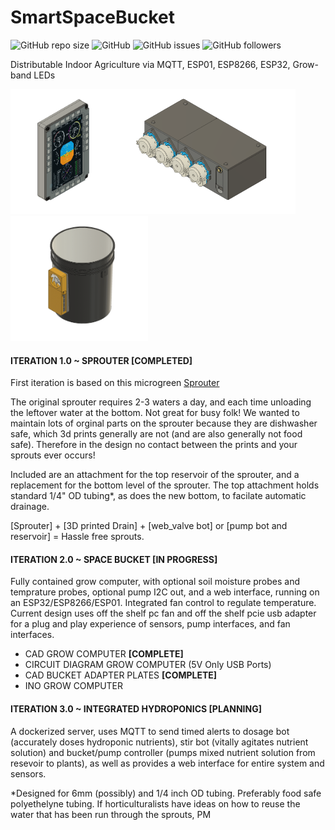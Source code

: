 # SmartSpaceBucket
<img alt="GitHub repo size" src="https://img.shields.io/github/repo-size/connerkward/SmartSpaceBucket"> ![GitHub](https://img.shields.io/github/license/connerkward/SmartSpaceBucket) <img alt="GitHub issues" src="https://img.shields.io/github/issues-raw/connerkward/SmartSpaceBucket"> <img alt="GitHub followers" src="https://img.shields.io/github/followers/connerkward?label=Follow&style=social"><br/>

Distributable Indoor Agriculture via MQTT, ESP01, ESP8266, ESP32, Grow-band LEDs

<img src="https://github.com/connerkward/SmartSpaceBucket/blob/master/screenshots/multi_function_display.png" height="200"><img src="https://github.com/connerkward/SmartSpaceBucket/blob/master/screenshots/web_stackable_doser.png" height="200"><img src="https://github.com/connerkward/SmartSpaceBucket/blob/master/screenshots/grow_computer.png" height="200">

<!---
<img src="https://github.com/connerkward/SmartSpaceBucket/blob/master/Screen%20Shot%202020-07-30%20at%203.01.01%20PM.png" height="200">
-->

<h4>ITERATION 1.0 ~ SPROUTER [COMPLETED]</h4>

First iteration is based on this microgreen [Sprouter](https://www.amazon.com/Deluxe-Kitchen-Sprouter-VICTORIO-VKP1200/dp/B01AJJOJD0/ref=sxts_sxwds-bia-wc-p13n1_0?cv_ct_cx=sprouter&dchild=1&keywords=sprouter&pd_rd_i=B01AJJOJD0&pd_rd_r=98c6fbe5-43cb-46d2-b28d-60167a19037d&pd_rd_w=0nLz4&pd_rd_wg=CAVLj&pf_rd_p=13bf9bc7-d68d-44c3-9d2e-647020f56802&pf_rd_r=NT4WZ26WTYZBTFNQ22DW&psc=1&qid=1596146741&sr=1-1-791c2399-d602-4248-afbb-8a79de2d236f)

The original sprouter requires 2-3 waters a day, and each time unloading the leftover water at the bottom. Not great for busy folk! We wanted to maintain lots of orginal parts on the sprouter because they are dishwasher safe, which 3d prints generally are not (and are also generally not food safe). Therefore in the design no contact between the prints and your sprouts ever occurs!

Included are an attachment for the top reservoir of the sprouter, and a replacement for the bottom level of the sprouter. The top attachment holds standard 1/4" OD tubing*, as does the new bottom, to facilate automatic drainage. 

[Sprouter] + [3D printed Drain] + [web_valve bot] or [pump bot and reservoir] = Hassle free sprouts.

<h4>ITERATION 2.0 ~ SPACE BUCKET [IN PROGRESS]</h4>
Fully contained grow computer, with optional soil moisture probes and temprature probes, optional pump I2C out, and a web interface, running on an ESP32/ESP8266/ESP01. Integrated fan control to regulate temperature. Current design uses off the shelf pc fan and off the shelf pcie usb adapter for a plug and play experience of sensors, pump interfaces, and fan interfaces.<br/>

  - CAD GROW COMPUTER **[COMPLETE]**
  - CIRCUIT DIAGRAM GROW COMPUTER (5V Only USB Ports)
  - CAD BUCKET ADAPTER PLATES **[COMPLETE]**
  - INO GROW COMPUTER
  
<h4>ITERATION 3.0 ~ INTEGRATED HYDROPONICS [PLANNING]</h4>
A dockerized server, uses MQTT to send timed alerts to dosage bot (accurately doses hydroponic nutrients), stir bot (vitally agitates nutrient solution) and bucket/pump controller (pumps mixed nutrient solution from resevoir to plants), as well as provides a web interface for entire system and sensors.

*Designed for 6mm (possibly) and 1/4 inch OD tubing. Preferably food safe polyethelyne tubing.
If horticulturalists have ideas on how to reuse the water that has been run through the sprouts, PM
